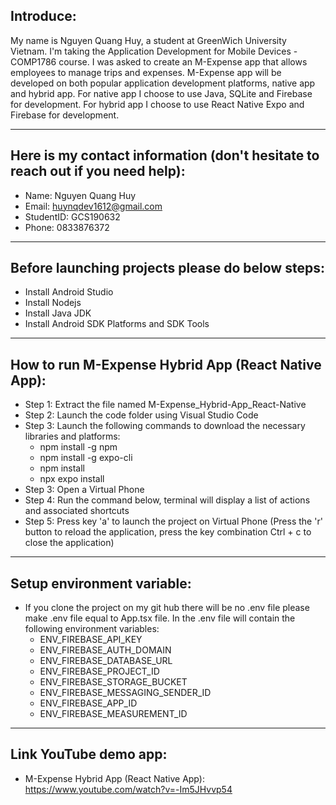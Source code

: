 ## Introduce:
My name is Nguyen Quang Huy, a student at GreenWich University Vietnam. I'm taking the Application Development for Mobile Devices - COMP1786 course. I was asked to create an M-Expense app that allows employees to manage trips and expenses. M-Expense app will be developed on both popular application development platforms, native app and hybrid app.
For native app I choose to use Java, SQLite and Firebase for development. For hybrid app I choose to use React Native Expo and Firebase for development.

---
## Here is my contact information (don't hesitate to reach out if you need help):
- Name: Nguyen Quang Huy
- Email: huynqdev1612@gmail.com
- StudentID: GCS190632
- Phone: 0833876372
---
## Before launching projects please do below steps:
- Install Android Studio
- Install Nodejs
- Install Java JDK
- Install Android SDK Platforms and SDK Tools 
---
## How to run M-Expense Hybrid App (React Native App):
- Step 1: Extract the file named M-Expense_Hybrid-App_React-Native
- Step 2: Launch the code folder using Visual Studio Code
- Step 3: Launch the following commands to download the necessary libraries and platforms:
  + npm install -g npm
  + npm install -g expo-cli
  + npm install
  + npx expo install
- Step 3: Open a Virtual Phone
- Step 4: Run the command below, terminal will display a list of actions and associated shortcuts
- Step 5: Press key 'a' to launch the project on Virtual Phone (Press the 'r' button to reload the application, press the key combination Ctrl + c to close the application)
---
## Setup environment variable:
- If you clone the project on my git hub there will be no .env file please make .env file equal to App.tsx file. In the .env file will contain the following environment variables:
  + ENV_FIREBASE_API_KEY
  + ENV_FIREBASE_AUTH_DOMAIN
  + ENV_FIREBASE_DATABASE_URL
  + ENV_FIREBASE_PROJECT_ID 
  + ENV_FIREBASE_STORAGE_BUCKET
  + ENV_FIREBASE_MESSAGING_SENDER_ID
  + ENV_FIREBASE_APP_ID 
  + ENV_FIREBASE_MEASUREMENT_ID
---
## Link YouTube demo app:
- M-Expense Hybrid App (React Native App): https://www.youtube.com/watch?v=-Im5JHvvp54
